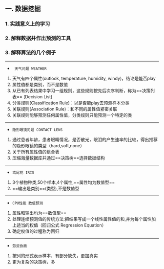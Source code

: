 ## 一. 数据挖掘
### 1. 实践意义上的学习
### 2. 解释数据并作出预测的工具
### 3. 解释算法的几个例子
----------------------------------
* ` 天气问题 WEATHER`
 1. 天气有四个属性(outlook, temperature, humidity, windy)，结论是能否play
 2. 属性值都是类别，而不是数值
 3. 从已有列表结果中学习一组规则，这些规则按先后次序判断，称为==决策列表== (Decision List)
 4. 分类规则(Classification Rule)：以是否能play去预测样本分类
 5. 关联规则(Association Rule)：和不同的属性值紧密关联
 6. 关联规则能够预测任何属性值，分类规则只能预测一个特定的类
***
* `隐形眼镜问题 CONTACT LENS`
 1. 通过患者年龄，患者眼睛情况，是否散光，眼泪的产生速率的比较，得出推荐的隐形眼镜的类型（hard,soft,none）
 2. 关于所有属性值的组合表
 3. 压缩海量数据库并通过==决策树==选择数据结构
***
* `鸢尾花 IRIS`
1. 3个植物种类,50个样本,4个属性,==属性均为数值型==
2. ==输出是类别==(类型),不是数值型

***
* `CPU性能 数值预测`
1. 属性和输出均为==数值型==
2. 处理连续预测值的传统方法:把结果写成一个线性属性值的和,并为每个属性加上适当的权值（回归公式 Regression Equation）
3. 确定权值的过程称为回归
***
* `劳资协商`
1. 按列的形式表示样本，有部分缺失，更加真实
2. 更为复杂的决策树，多